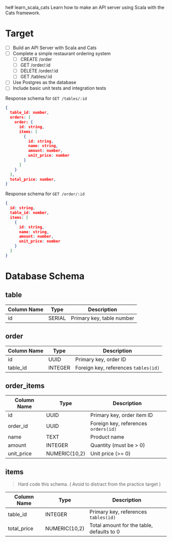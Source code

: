 he# learn_scala_cats
Learn how to make an API server using Scala with the Cats framework.

# Target 
- [ ] Build an API Server with Scala and Cats
- [ ] Complete a simple restaurant ordering system
  - [ ] CREATE /order
  - [ ] GET /order/:id
  - [ ] DELETE /order/:id
  - [ ] GET /tables/:id
- [ ] Use Postgres as the database
- [ ] Include basic unit tests and integration tests

Response schema for `GET /tables/:id`
```json
{
  table_id: number,
  orders: [
    order: {
      id: string,
      items: [
        {
          id: string,
          name: string,
          amount: number,
          unit_price: number
        }
      ]
    }
  ],
  total_price: number,
}
```

Response schema for `GET /order/:id`
```json
{
  id: string,
  table_id: number,
  items: [
    {
      id: string,
      name: string,
      amount: number,
      unit_price: number
    }
  ]
}

```

# Database Schema

## table
| Column Name | Type   | Description     |
| ----------- | ------ | --------------- |
| id          | SERIAL | Primary key, table number |

## order
| Column Name | Type   | Description                |
| ----------- | ------ | -------------------------- |
| id          | UUID   | Primary key, order ID      |
| table\_id   | INTEGER| Foreign key, references `tables(id)` |

## order_items
| Column Name   | Type          | Description                    |
| ------------- | ------------- | ------------------------------ |
| id            | UUID          | Primary key, order item ID     |
| order\_id     | UUID          | Foreign key, references `orders(id)` |
| name          | TEXT          | Product name                   |
| amount        | INTEGER       | Quantity (must be > 0)         |
| unit\_price   | NUMERIC(10,2) | Unit price (>= 0)              |

## items
> Hard code this schema. ( Avoid to distract from the practice target )

| Column Name   | Type          | Description                    |
| ------------- | ------------- | ------------------------------ |
| table\_id     | INTEGER       | Primary key, references `tables(id)` |
| total\_price  | NUMERIC(10,2) | Total amount for the table, defaults to 0 |
